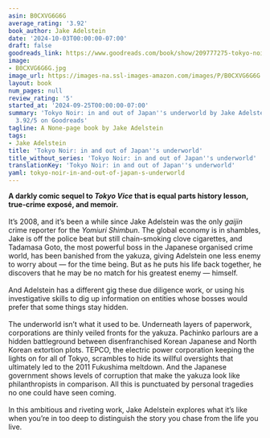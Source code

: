 ```yaml
---
asin: B0CXVG6G6G
average_rating: '3.92'
book_author: Jake Adelstein
date: '2024-10-03T00:00:00-07:00'
draft: false
goodreads_link: https://www.goodreads.com/book/show/209777275-tokyo-noir
image:
- B0CXVG6G6G.jpg
image_url: https://images-na.ssl-images-amazon.com/images/P/B0CXVG6G6G.01._SCLZZZZZZZ.jpg
layout: book
num_pages: null
review_rating: '5'
started_at: '2024-09-25T00:00:00-07:00'
summary: 'Tokyo Noir: in and out of Japan''s underworld by Jake Adelstein - rated
  3.92/5 on Goodreads'
tagline: A None-page book by Jake Adelstein
tags:
- Jake Adelstein
title: 'Tokyo Noir: in and out of Japan''s underworld'
title_without_series: 'Tokyo Noir: in and out of Japan''s underworld'
translationKey: 'Tokyo Noir: in and out of Japan''s underworld'
yaml: tokyo-noir-in-and-out-of-japan-s-underworld
---
```


<strong>A darkly comic sequel to <em>Tokyo Vice</em> that is equal parts history lesson, true-crime exposé, and memoir.</strong><br /><br />It’s 2008, and it’s been a while since Jake Adelstein was the only <em>gaijin</em> crime reporter for the <em>Yomiuri Shimbun</em>. The global economy is in shambles, Jake is off the police beat but still chain-smoking clove cigarettes, and Tadamasa Goto, the most powerful boss in the Japanese organised crime world, has been banished from the yakuza, giving Adelstein one less enemy to worry about — for the time being. But as he puts his life back together, he discovers that he may be no match for his greatest enemy — himself.<br /><br />And Adelstein has a different gig these due diligence work, or using his investigative skills to dig up information on entities whose bosses would prefer that some things stay hidden.<br /><br />The underworld isn’t what it used to be. Underneath layers of paperwork, corporations are thinly veiled fronts for the yakuza. Pachinko parlours are a hidden battleground between disenfranchised Korean Japanese and North Korean extortion plots. TEPCO, the electric power corporation keeping the lights on for all of Tokyo, scrambles to hide its willful oversights that ultimately led to the 2011 Fukushima meltdown. And the Japanese government shows levels of corruption that make the yakuza look like philanthropists in comparison. All this is punctuated by personal tragedies no one could have seen coming.<br /><br />In this ambitious and riveting work, Jake Adelstein explores what it’s like when you’re in too deep to distinguish the story you chase from the life you live.